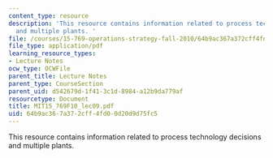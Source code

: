 ```yaml
---
content_type: resource
description: 'This resource contains information related to process technology decisions
  and multiple plants. '
file: /courses/15-769-operations-strategy-fall-2010/64b9ac367a372cff4fd00d20d9d75fc5_MIT15_769F10_lec09.pdf
file_type: application/pdf
learning_resource_types:
- Lecture Notes
ocw_type: OCWFile
parent_title: Lecture Notes
parent_type: CourseSection
parent_uid: d542679d-1f41-3c1d-8984-a12b9da779af
resourcetype: Document
title: MIT15_769F10_lec09.pdf
uid: 64b9ac36-7a37-2cff-4fd0-0d20d9d75fc5
---
```

This resource contains information related to process technology decisions and multiple plants. 

